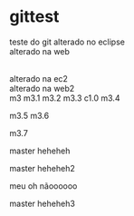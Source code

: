 # gittest
teste do git
alterado no eclipse
<br />
alterado na web

<br />
alterado na ec2

<br />
alterado na web2
<br />
m3
m3.1
m3.2
m3.3
c1.0
m3.4

m3.5
m3.6

m3.7


master heheheh

master heheheh2

meu oh nãoooooo  

master heheheh3
